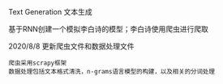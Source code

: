 Text Generation 文本生成

基于RNN创建一个模拟李白诗的模型；李白诗使用爬虫进行爬取

2020/8/8 更新爬虫文件和数据处理文件

    爬虫采用scrapy框架
    数据处理包括文本格式清洗，n-grams语言模型的构建，以及相关的分词处理



